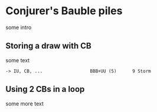 # Conjurer's Bauble piles

some intro


## Storing a draw with CB

some text

```
-> IU, CB, ...                  BBB+UU (5)      9 Storm
```

## Using 2 CBs in a loop

some more text
